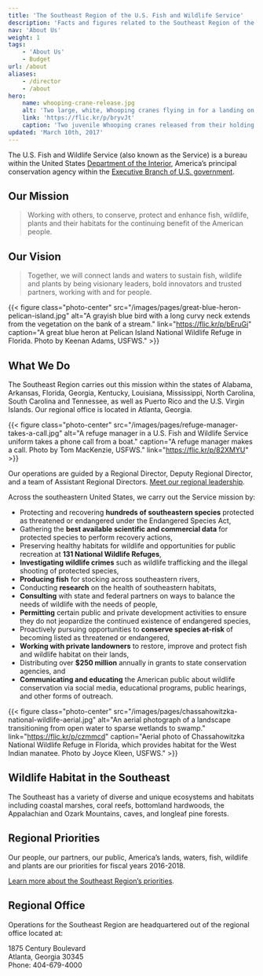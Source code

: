 ```yaml
---
title: 'The Southeast Region of the U.S. Fish and Wildlife Service'
description: 'Facts and figures related to the Southeast Region of the USFWS, which carries out the agency’s mission in the states of Alabama, Arkansas, Florida, Georgia, Kentucky, Louisiana, Mississippi, North Carolina, South Carolina and Tennessee, as well as Puerto Rico and the U.S. Virgin Islands.'
nav: 'About Us'
weight: 1
tags:
    - 'About Us'
    - Budget
url: /about
aliases:
    - /director
    - /about
hero:
    name: whooping-crane-release.jpg
    alt: 'Two large, white, Whooping cranes flying in for a landing on a small pond.'
    link: 'https://flic.kr/p/bryvJt'
    caption: 'Two juvenile Whooping cranes released from their holding pen fly around on Wheeler National Wildlife Refuge, Decatur, AL. Photo by Bill Gates, USFWS.'
updated: 'March 10th, 2017'
---
```


The U.S. Fish and Wildlife Service (also known as the Service) is a bureau within the United States [Department of the Interior](https://www.doi.gov), America’s principal conservation agency within the [Executive Branch of U.S. government](https://www.whitehouse.gov/1600/executive-branch).

## Our Mission

> Working with others, to conserve, protect and enhance fish, wildlife, plants and their habitats for the continuing benefit of the American people.

## Our Vision

> Together, we will connect lands and waters to sustain fish, wildlife and plants by being visionary leaders, bold innovators and trusted partners, working with and for people.

{{< figure class="photo-center" src="/images/pages/great-blue-heron-pelican-island.jpg" alt="A grayish blue bird with a long curvy neck extends from the vegetation on the bank of a stream." link="https://flic.kr/p/bEruGi" caption="A great blue heron at Pelican Island National Wildlife Refuge in Florida. Photo by Keenan Adams, USFWS." >}}

## What We Do

The Southeast Region carries out this mission within the states of Alabama, Arkansas, Florida, Georgia, Kentucky, Louisiana, Mississippi, North Carolina, South Carolina and Tennessee, as well as Puerto Rico and the U.S. Virgin Islands. Our regional office is located in Atlanta, Georgia.

{{< figure class="photo-center" src="/images/pages/refuge-manager-takes-a-call.jpg" alt="A refuge manager in a U.S. Fish and Wildlife Service uniform takes a phone call from a boat." caption="A refuge manager makes a call. Photo by Tom MacKenzie, USFWS." link="https://flic.kr/p/82XMYU" >}}

Our operations are guided by a Regional Director, Deputy Regional Director, and a team of Assistant Regional Directors. [Meet our regional leadership](/about/leadership/).

Across the southeastern United States, we carry out the Service mission by:

 - Protecting and recovering **<span class="listed-species-count">hundreds of</span> southeastern species** protected as threatened or endangered under the Endangered Species Act,
 - Gathering the **best available scientific and commercial data** for protected species to perform recovery actions,
 - Preserving healthy habitats for wildlife and opportunities for public recreation at **131 National Wildlife Refuges**,
 - **Investigating wildlife crimes** such as wildlife trafficking and the illegal shooting of protected species,
 - **Producing fish** for stocking across southeastern rivers,
 - Conducting **research** on the health of southeastern habitats,
 - **Consulting** with state and federal partners on ways to balance the needs of wildlife with the needs of people,
 - **Permitting** certain public and private development activities to ensure they do not jeopardize the continued existence of endangered species,
 - Proactively pursuing opportunities to **conserve species at-risk** of becoming listed as threatened or endangered,
 - **Working with private landowners** to restore, improve and protect fish and wildlife habitat on their lands,
 - Distributing over **$250 million** annually in grants to state conservation agencies, and
 - **Communicating and educating** the American public about wildlife conservation via social media, educational programs, public hearings, and other forms of outreach.

{{< figure class="photo-center" src="/images/pages/chassahowitzka-national-wildlife-aerial.jpg" alt="An aerial photograph of a landscape transitioning from open water to sparse wetlands to swamp." link="https://flic.kr/p/czmmcd" caption="Aerial photo of Chassahowitzka National Wildlife Refuge in Florida, which provides habitat for the West Indian manatee. Photo by Joyce Kleen, USFWS." >}}

## Wildlife Habitat in the Southeast

The Southeast has a variety of diverse and unique ecosystems and habitats including coastal marshes, coral reefs, bottomland hardwoods, the Appalachian and Ozark Mountains, caves, and longleaf pine forests.

## Regional Priorities
Our people, our partners, our public, America’s lands, waters, fish, wildlife and plants are our priorities for fiscal years 2016-2018.

[Learn more about the Southeast Region’s priorities](/priorities).

## Regional Office

Operations for the Southeast Region are headquartered out of the regional office located at:

1875 Century Boulevard  
Atlanta, Georgia 30345  
Phone: 404-679-4000  
